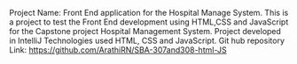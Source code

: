 Project Name: Front End application for the Hospital Manage System. 
This is a project to test the Front End development using HTML,CSS and JavaScript 
for the Capstone project Hospital Management System. 
Project developed in IntelliJ Technologies used HTML, CSS and JavaScript. 
Git hub repository Link: https://github.com/ArathiRN/SBA-307and308-html-JS

